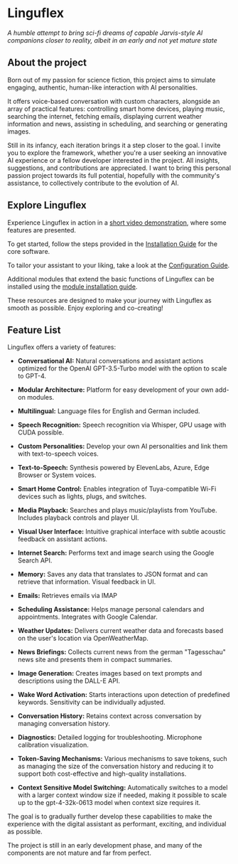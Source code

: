 # Linguflex

*A humble attempt to bring sci-fi dreams of capable Jarvis-style AI companions closer to reality, albeit in an early and not yet mature state*

## About the project

Born out of my passion for science fiction, this project aims to simulate engaging, authentic, human-like interaction with AI personalities.

It offers voice-based conversation with custom characters, alongside an array of practical features: controlling smart home devices, playing music, searching the internet, fetching emails, displaying current weather information and news, assisting in scheduling, and searching or generating images.

Still in its infancy, each iteration brings it a step closer to the goal. I invite you to explore the framework, whether you're a user seeking an innovative AI experience or a fellow developer interested in the project. All insights, suggestions, and contributions are appreciated. I want to bring this personal passion project towards its full potential, hopefully with the community's assistance, to collectively contribute to the evolution of AI.

## Explore Linguflex

Experience Linguflex in action in a [short video demonstration](https://www.youtube.com/watch?v=obYUkYrcAw0&t=26s), where some features are presented.

To get started, follow the steps provided in the [Installation Guide](https://github.com/KoljaB/Linguflex/blob/main/docs/install.md) for the core software.

To tailor your assistant to your liking, take a look at the [Configuration Guide](https://github.com/KoljaB/Linguflex/blob/main/docs/config.md).

Additional modules that extend the basic functions of Linguflex can be installed using the [module installation guide](https://github.com/KoljaB/Linguflex/blob/main/docs/modules.md).

These resources are designed to make your journey with Linguflex as smooth as possible. Enjoy exploring and co-creating!

## Feature List

Linguflex offers a variety of features:

- **Conversational AI:** Natural conversations and assistant actions optimized for the OpenAI GPT-3.5-Turbo model with the option to scale to GPT-4.

- **Modular Architecture:** Platform for easy development of your own add-on modules.

- **Multilingual:** Language files for English and German included.

- **Speech Recognition:** Speech recognition via Whisper, GPU usage with CUDA possible.

- **Custom Personalities:** Develop your own AI personalities and link them with text-to-speech voices.

- **Text-to-Speech:** Synthesis powered by ElevenLabs, Azure, Edge Browser or System voices.

- **Smart Home Control:** Enables integration of Tuya-compatible Wi-Fi devices such as lights, plugs, and switches.

- **Media Playback:** Searches and plays music/playlists from YouTube. Includes playback controls and player UI.

- **Visual User Interface:** Intuitive graphical interface with subtle acoustic feedback on assistant actions.

- **Internet Search:** Performs text and image search using the Google Search API.

- **Memory:** Saves any data that translates to JSON format and can retrieve that information. Visual feedback in UI.

- **Emails:** Retrieves emails via IMAP

- **Scheduling Assistance:** Helps manage personal calendars and appointments. Integrates with Google Calendar.

- **Weather Updates:** Delivers current weather data and forecasts based on the user's location via OpenWeatherMap.

- **News Briefings:** Collects current news from the german "Tagesschau" news site and presents them in compact summaries.

- **Image Generation:** Creates images based on text prompts and descriptions using the DALL-E API.

- **Wake Word Activation:** Starts interactions upon detection of predefined keywords. Sensitivity can be individually adjusted.

- **Conversation History:** Retains context across conversation by managing conversation history.

- **Diagnostics:** Detailed logging for troubleshooting. Microphone calibration visualization.

- **Token-Saving Mechanisms:** Various mechanisms to save tokens, such as managing the size of the conversation history and reducing it to support both cost-effective and high-quality installations.

- **Context Sensitive Model Switching:** Automatically switches to a model with a larger context window size if needed, making it possible to scale up to the gpt-4-32k-0613 model when context size requires it.

The goal is to gradually further develop these capabilities to make the experience with the digital assistant as performant, exciting, and individual as possible.

The project is still in an early development phase, and many of the components are not mature and far from perfect.
